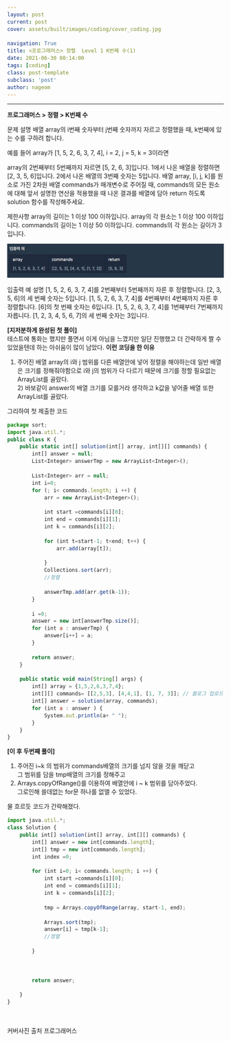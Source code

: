 ```yaml
---
layout: post
current: post
cover: assets/built/images/coding/cover_coding.jpg

navigation: True
title: <프로그래머스> 정렬  Level 1 K번째 수(1)
date: 2021-06-30 00:14:00
tags: [coding]
class: post-template
subclass: 'post'
author: nageom
---
```

* * *
**프로그래머스 > 정렬 > K번째 수**

문제 설명
배열 array의 i번째 숫자부터 j번째 숫자까지 자르고 정렬했을 때, k번째에 있는 수를 구하려 합니다.

예를 들어 array가 [1, 5, 2, 6, 3, 7, 4], i = 2, j = 5, k = 3이라면

array의 2번째부터 5번째까지 자르면 [5, 2, 6, 3]입니다.
1에서 나온 배열을 정렬하면 [2, 3, 5, 6]입니다.
2에서 나온 배열의 3번째 숫자는 5입니다.
배열 array, [i, j, k]를 원소로 가진 2차원 배열 commands가 매개변수로 주어질 때, commands의 모든 원소에 대해 앞서 설명한 연산을 적용했을 때 나온 결과를 배열에 담아 return 하도록 solution 함수를 작성해주세요.

제한사항
array의 길이는 1 이상 100 이하입니다.
array의 각 원소는 1 이상 100 이하입니다.
commands의 길이는 1 이상 50 이하입니다.
commands의 각 원소는 길이가 3입니다.

![ex_screenshot](../../assets/built/images/coding/sort(1)_1.png)

입출력 예 설명
[1, 5, 2, 6, 3, 7, 4]를 2번째부터 5번째까지 자른 후 정렬합니다. [2, 3, 5, 6]의 세 번째 숫자는 5입니다.
[1, 5, 2, 6, 3, 7, 4]를 4번째부터 4번째까지 자른 후 정렬합니다. [6]의 첫 번째 숫자는 6입니다.
[1, 5, 2, 6, 3, 7, 4]를 1번째부터 7번째까지 자릅니다. [1, 2, 3, 4, 5, 6, 7]의 세 번째 숫자는 3입니다.

**[지저분하게 완성된 첫 풀이]**<br>
테스트에 통화는 했지만 풀면서 이게 아님을 느꼈지만 일단 진행했고 더 간략하게 짤 수 있었을텐데 하는 아쉬움이 많이 남았다.
**이런 코딩을 한 이유**<br>
1) 주어진 배열 array의 i와 j 범위를 다른 배열안에 넣어 정렬을 해야하는데 일반 배열은 크기를 정해줘야함으로
i와 j의 범위가 다 다르기 때문에 크기를 정할 필요없는 ArrayList를 골랐다.<br>
   2) 바보같이 answer의 배열 크기를 모를거라 생각하고 k값을 넣어줄 배열 또한 ArrayList를 골랐다.
    
그리하여 첫 제출한 코드 

~~~ javascript
package sort;
import java.util.*;
public class K {
	public static int[] solution(int[] array, int[][] commands) {
        int[] answer = null;
        List<Integer> answerTmp = new ArrayList<Integer>();

        List<Integer> arr = null;
        int i=0;
        for (; i< commands.length; i ++) {
        	arr = new ArrayList<Integer>();
        	
            int start =commands[i][0];
            int end = commands[i][1];
            int k = commands[i][2];
       
            for (int t=start-1; t<end; t++) {
                arr.add(array[t]);
              
            }   
            Collections.sort(arr);
            //정렬
       
            answerTmp.add(arr.get(k-1));   
        }
 
        i =0;
        answer = new int[answerTmp.size()];
        for (int a : answerTmp) {
        	answer[i++] = a;
        }
        
        return answer;
    }
	
	public static void main(String[] args) {
		int[] array = {1,5,2,6,3,7,4};
		int[][] commands= [[2,5,3], [4,4,1], [1, 7, 3]]; // 블로그 업로드 과정에서 에러가 나서 중괄호를 대괄호로 수정한것이니 참고하세요.
		int[] answer = solution(array, commands);
		for (int a : answer ) {
			System.out.println(a+ " ");
		}
	}
}
~~~

**[이 후 두번째 풀이]**<br>
1) 주어진 i~k 의 범위가 commands배열의 크기를 넘지 않을 것을 깨닫고 <br>
그 범위를 담을 tmp배열의 크기를 정해주고<br>
2) Arrays.copyOfRange()를 이용하여 배열안에 i ~ k 범위를 담아주었다.<br>
그로인해 쓸데없는 for문 하나를 없앨 수 있었다.<br>
   
물 흐르듯 코드가 간략해졌다. <br>
~~~javascript
import java.util.*;
class Solution {
    public int[] solution(int[] array, int[][] commands) {
        int[] answer = new int[commands.length];
        int[] tmp = new int[commands.length];
        int index =0;
        
        for (int i=0; i< commands.length; i ++) {
            int start =commands[i][0];
            int end = commands[i][1];
            int k = commands[i][2];
       
            tmp = Arrays.copyOfRange(array, start-1, end);
            
            Arrays.sort(tmp);
            answer[i] = tmp[k-1];
            //정렬
         
        }
        
        
        
        return answer;
        
    }
}
~~~

<br><br>
커버사진 출처 프로그래머스 
